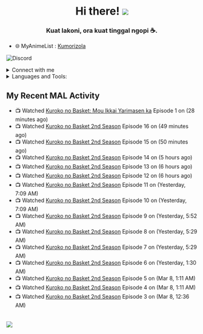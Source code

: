 <h1 align="center">Hi there! <img src="https://media.giphy.com/media/hvRJCLFzcasrR4ia7z/giphy.gif" width="25px"> </h1>
<h3 align="center">Kuat lakoni, ora kuat tinggal ngopi ☕.</h3>

- 🌐 MyAnimeList : [Kumorizola](https://myanimelist.net/animelist/Kumorizola)

![Discord](https://discord.c99.nl/widget/theme-3/761213268009943051.png)
<details>
      <summary>Connect with me</summary>
    <p align="left">
        <a href="https://www.facebook.com/kumori.hartley.1" target="blank"><img align="center"
                src="https://raw.githubusercontent.com/rahuldkjain/github-profile-readme-generator/master/src/images/icons/Social/facebook.svg"
                alt="kumori hartley" height="30" width="40" /></a>
        <a href="https://www.instagram.com/kumorizola/" target="blank"><img align="center"
                src="https://raw.githubusercontent.com/rahuldkjain/github-profile-readme-generator/master/src/images/icons/Social/instagram.svg"
                alt="kumorizola" height="30" width="40" /></a>
        <a href="https://discord.com" target="blank"><img align="center"
                src="https://raw.githubusercontent.com/rahuldkjain/github-profile-readme-generator/master/src/images/icons/Social/discord.svg"
                alt="Kumori#5882" height="30" width="40" /></a>
    </p>
</details>

<details>
    <summary align="left">Languages and Tools:</summary>
<p align="left">
      <a href="https://www.w3schools.com/css/" target="_blank">
        <img src="https://raw.githubusercontent.com/devicons/devicon/master/icons/css3/css3-original-wordmark.svg"
            alt="css3" width="40" height="40" /> </a> <a href="https://www.w3.org/html/" target="_blank"> <img
            src="https://raw.githubusercontent.com/devicons/devicon/master/icons/html5/html5-original-wordmark.svg"
            alt="html5" width="40" height="40" /> </a> <a href="https://www.java.com" target="_blank"> <img
            src="https://raw.githubusercontent.com/devicons/devicon/master/icons/java/java-original.svg" alt="java"
            width="40" height="40" /> </a> <a href="https://developer.mozilla.org/en-US/docs/Web/JavaScript"
            target="_blank"> <img
            src="https://raw.githubusercontent.com/devicons/devicon/master/icons/javascript/javascript-original.svg"
            alt="javascript" width="40" height="40" /> </a> <a href="https://nodejs.org" target="_blank"> <img
            src="https://raw.githubusercontent.com/devicons/devicon/master/icons/nodejs/nodejs-original-wordmark.svg"
            alt="nodejs" width="40" height="40" /> </a> <a href="https://www.python.org" target="_blank"> <img
            src="https://raw.githubusercontent.com/devicons/devicon/master/icons/python/python-original.svg"
            alt="python" width="40" height="40" /> </a> <a href="https://www.typescriptlang.org/" target="_blank"> <img
            src="https://raw.githubusercontent.com/devicons/devicon/master/icons/typescript/typescript-original.svg" 
            alt="typescript" width="40" height="40" /> </a> <a href="https://www.photoshop.com/en" target="_blank"> <img
            src="https://upload.wikimedia.org/wikipedia/commons/a/af/Adobe_Photoshop_CC_icon.svg" alt="photoshop" width="40" height="40"/> </a>
            <a href="https://www.adobe.com/products/premiere.html" target="_blank"> <img
            src="https://upload.wikimedia.org/wikipedia/commons/4/40/Adobe_Premiere_Pro_CC_icon.svg" alt="Premiere pro" width="40" height="40"/> </a>
            <a href="https://www.adobe.com/in/products/illustrator.html" target="_blank"> <img 
            src="https://upload.wikimedia.org/wikipedia/commons/f/fb/Adobe_Illustrator_CC_icon.svg" alt="illustrator" width="40" height="40"/> </a>
      
 </details>
 
 <h2> My Recent MAL Activity</h2>
<!-- MAL_ACTIVITY:start -->

- 📺 Watched [Kuroko no Basket: Mou Ikkai Yarimasen ka](https://MyAnimeList.net/anime.php?id=22125) Episode 1 on (28 minutes ago)
- 📺 Watched [Kuroko no Basket 2nd Season](https://MyAnimeList.net/anime.php?id=16894) Episode 16 on (49 minutes ago)
- 📺 Watched [Kuroko no Basket 2nd Season](https://MyAnimeList.net/anime.php?id=16894) Episode 15 on (50 minutes ago)
- 📺 Watched [Kuroko no Basket 2nd Season](https://MyAnimeList.net/anime.php?id=16894) Episode 14 on (5 hours ago)
- 📺 Watched [Kuroko no Basket 2nd Season](https://MyAnimeList.net/anime.php?id=16894) Episode 13 on (6 hours ago)
- 📺 Watched [Kuroko no Basket 2nd Season](https://MyAnimeList.net/anime.php?id=16894) Episode 12 on (6 hours ago)
- 📺 Watched [Kuroko no Basket 2nd Season](https://MyAnimeList.net/anime.php?id=16894) Episode 11 on (Yesterday, 7:09 AM)
- 📺 Watched [Kuroko no Basket 2nd Season](https://MyAnimeList.net/anime.php?id=16894) Episode 10 on (Yesterday, 7:09 AM)
- 📺 Watched [Kuroko no Basket 2nd Season](https://MyAnimeList.net/anime.php?id=16894) Episode 9 on (Yesterday, 5:52 AM)
- 📺 Watched [Kuroko no Basket 2nd Season](https://MyAnimeList.net/anime.php?id=16894) Episode 8 on (Yesterday, 5:29 AM)
- 📺 Watched [Kuroko no Basket 2nd Season](https://MyAnimeList.net/anime.php?id=16894) Episode 7 on (Yesterday, 5:29 AM)
- 📺 Watched [Kuroko no Basket 2nd Season](https://MyAnimeList.net/anime.php?id=16894) Episode 6 on (Yesterday, 1:30 AM)
- 📺 Watched [Kuroko no Basket 2nd Season](https://MyAnimeList.net/anime.php?id=16894) Episode 5 on (Mar 8, 1:11 AM)
- 📺 Watched [Kuroko no Basket 2nd Season](https://MyAnimeList.net/anime.php?id=16894) Episode 4 on (Mar 8, 1:11 AM)
- 📺 Watched [Kuroko no Basket 2nd Season](https://MyAnimeList.net/anime.php?id=16894) Episode 3 on (Mar 8, 12:36 AM)

<!-- MAL_ACTIVITY:end -->

  
<h2 align="left"> <img src="https://media.discordapp.net/attachments/918405470073520168/919220018355523584/ezgif.com-gif-maker_1.gif">
